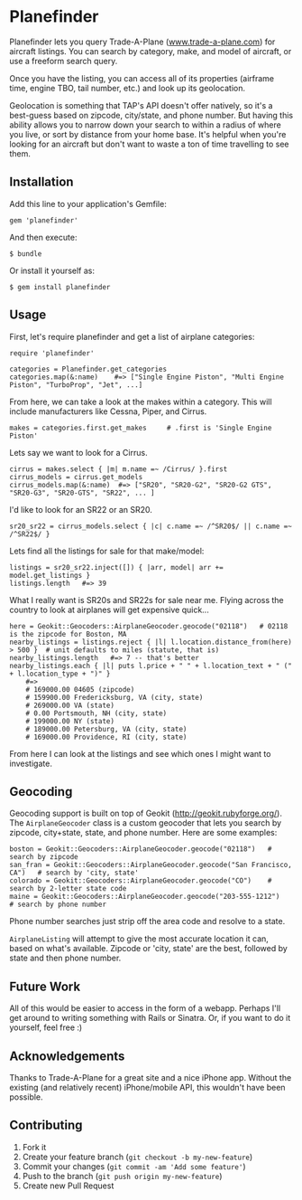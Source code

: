 # Planefinder

Planefinder lets you query Trade-A-Plane (www.trade-a-plane.com) for aircraft listings. You can search by category, make, and model of aircraft, or use a freeform search query.

Once you have the listing, you can access all of its properties (airframe time, engine TBO, tail number, etc.) and look up its geolocation.

Geolocation is something that TAP's API doesn't offer natively, so it's a best-guess based on zipcode, city/state, and phone number. But having this ability allows you to narrow down your search to within a radius of where you live, or sort by distance from your home base. It's helpful when you're looking for an aircraft but don't want to waste a ton of time travelling to see them.

## Installation

Add this line to your application's Gemfile:

    gem 'planefinder'

And then execute:

    $ bundle

Or install it yourself as:

    $ gem install planefinder

## Usage

First, let's require planefinder and get a list of airplane categories:

    require 'planefinder'

    categories = Planefinder.get_categories
    categories.map(&:name)    #=> ["Single Engine Piston", "Multi Engine Piston", "TurboProp", "Jet", ...]

From here, we can take a look at the makes within a category. This will include manufacturers like Cessna, Piper, and Cirrus.

    makes = categories.first.get_makes     # .first is 'Single Engine Piston'

Lets say we want to look for a Cirrus.

	cirrus = makes.select { |m| m.name =~ /Cirrus/ }.first
	cirrus_models = cirrus.get_models
	cirrus_models.map(&:name)  #=> ["SR20", "SR20-G2", "SR20-G2 GTS", "SR20-G3", "SR20-GTS", "SR22", ... ]

I'd like to look for an SR22 or an SR20.

	sr20_sr22 = cirrus_models.select { |c| c.name =~ /^SR20$/ || c.name =~ /^SR22$/ }

Lets find all the listings for sale for that make/model:

	listings = sr20_sr22.inject([]) { |arr, model| arr += model.get_listings }
	listings.length   #=> 39

What I really want is SR20s and SR22s for sale near me. Flying across the country to look at airplanes will get expensive quick...

	here = Geokit::Geocoders::AirplaneGeocoder.geocode("02118")   # 02118 is the zipcode for Boston, MA
	nearby_listings = listings.reject { |l| l.location.distance_from(here) > 500 }  # unit defaults to miles (statute, that is)
	nearby_listings.length   #=> 7 -- that's better
	nearby_listings.each { |l| puts l.price + " " + l.location_text + " (" + l.location_type + ")" }
		#=>
		# 169000.00 04605 (zipcode)
		# 159900.00 Fredericksburg, VA (city, state)
		# 269000.00 VA (state)
		# 0.00 Portsmouth, NH (city, state)
		# 199000.00 NY (state)
		# 189000.00 Petersburg, VA (city, state)
		# 169000.00 Providence, RI (city, state)

From here I can look at the listings and see which ones I might want to investigate.

## Geocoding

Geocoding support is built on top of Geokit (http://geokit.rubyforge.org/). The `AirplaneGeocoder` class is a custom geocoder that lets you search by zipcode, city+state, state, and phone number. Here are some examples:

	boston = Geokit::Geocoders::AirplaneGeocoder.geocode("02118")   # search by zipcode
	san_fran = Geokit::Geocoders::AirplaneGeocoder.geocode("San Francisco, CA")   # search by 'city, state'
	colorado = Geokit::Geocoders::AirplaneGeocoder.geocode("CO")    # search by 2-letter state code
	maine = Geokit::Geocoders::AirplaneGeocoder.geocode("203-555-1212")   # search by phone number

Phone number searches just strip off the area code and resolve to a state.

`AirplaneListing` will attempt to give the most accurate location it can, based on what's available. Zipcode or 'city, state' are the best, followed by state and then phone number.

## Future Work

All of this would be easier to access in the form of a webapp. Perhaps I'll get around to writing something with Rails or Sinatra. Or, if you want to do it yourself, feel free :)

## Acknowledgements

Thanks to Trade-A-Plane for a great site and a nice iPhone app. Without the existing (and relatively recent) iPhone/mobile API, this wouldn't have been possible.

## Contributing

1. Fork it
2. Create your feature branch (`git checkout -b my-new-feature`)
3. Commit your changes (`git commit -am 'Add some feature'`)
4. Push to the branch (`git push origin my-new-feature`)
5. Create new Pull Request

